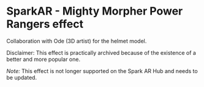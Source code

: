 # SparkAR - Mighty Morpher Power Rangers effect

Collaboration with Ode (3D artist) for the helmet model.

Disclaimer: This effect is practically archived because of the existence of a better and more popular one.

*Note:* This effect is not longer supported on the Spark AR Hub and needs to be updated.